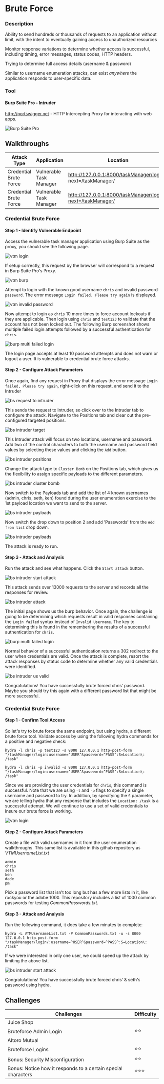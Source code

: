 # Brute Force
### Description
Ability to send hundreds or thousands of requests to an application without limit, with the intent to eventually gaining access to unauthorized resources

Monitor response variations to determine whether access is successful, including timing, error messages, status codes, HTTP headers.

Trying to determine full access details (username & password)

Similar to username enumeration attacks, can exist _anywhere_ the application responds to user-specific data.

### Tool
#### Burp Suite Pro - Intruder
http://portswigger.net - HTTP Intercepting Proxy for interacting with web apps.

![Burp Suite Pro](https://github.com/justinlarson/Web-App-Hacking-Workshop/raw/master/img/burpsuite.png)

## Walkthroughs

| Attack Type | Application | Location | Tool |
| ---- | ---- | ---- | ---- |
| Credential Brute Force | Vulnerable Task Manager | http://127.0.0.1:8000/taskManager/login/?next=/taskManager/  | intruder |
| Credential Brute Force | Vulnerable Task Manager | http://127.0.0.1:8000/taskManager/login/?next=/taskManager/  | hydra |


### Credential Brute Force

#### Step 1 - Identify Vulnerable Endpoint

Access the vulnerable task manager application using Burp Suite as the proxy, you should see the following page.

![vtm login](https://github.com/justinlarson/Web-App-Hacking-Workshop/raw/master/img/vtm-login.png)

If setup correctly, this request by the browser will correspond to a request in Burp Suite Pro's Proxy.

![vtm burp](https://github.com/justinlarson/Web-App-Hacking-Workshop/raw/master/img/bs-proxy-vtm.png)

Attempt to login with the known good username `chris` and invalid password `password`.
The error message `Login failed. Please try again` is displayed.

![vtm invalid password](https://github.com/justinlarson/Web-App-Hacking-Workshop/raw/master/img/vtm-invalid-password.png)

Now attempt to login as `chris` 10 more times to force account lockouts if they are applicable.
Then login using `chris` and `test123` to validate that the account has not been locked out.
The following Burp screenshot shows multiple failed login attempts followed by a successful authentication for `chris`.

![burp multi failed login](https://github.com/justinlarson/Web-App-Hacking-Workshop/raw/master/img/bs-proxy-multi-failed.png)

The login page accepts at least 10 password attempts and does not warn or logout a user. It is vulnerable to credential brute force attacks.

#### Step 2 - Configure Attack Parameters

Once again, find any request in Proxy that displays the error message `Login failed, Please try again`, right-click on this request, and send it to the Intruder

![bs request to intruder](https://github.com/justinlarson/Web-App-Hacking-Workshop/raw/master/img/bs-proxy-send-ue.png)

This sends the request to Intruder, so click over to the Intruder tab to configure the attack.
Navigate to the Positions tab and clear out the pre-configured targeted positions.

![bs intruder target](https://github.com/justinlarson/Web-App-Hacking-Workshop/raw/master/img/bs-intruder-ue-clear.png)

This Intruder attack will focus on two locations, username and password. Add two of the control characters to both the username and password field values by selecting these values and clicking the `Add` button.

![bs intruder positions](https://github.com/justinlarson/Web-App-Hacking-Workshop/raw/master/img/bs-intruder-position-brute.png)

Change the attack type to `Cluster Bomb` on the Positions tab, which gives us the flexibility to assign specific payloads to the different parameters.

![bs intruder cluster bomb](https://github.com/justinlarson/Web-App-Hacking-Workshop/raw/master/img/bs-intruder-position-clusterbomb.png)

Now switch to the Payloads tab and add the list of 4 known usernames (admin, chris, seth, ken) found during the user enumeration exercise to the 1st payload location we want to send to the server.

![bs intruder payloads](https://github.com/justinlarson/Web-App-Hacking-Workshop/raw/master/img/bs-intruder-payloads-users-brute.png)

Now switch the drop down to position 2 and add 'Passwords' from the `Add from list` drop down.

![bs intruder payloads](https://github.com/justinlarson/Web-App-Hacking-Workshop/raw/master/img/bs-intruder-payloads-passwords.png)

The attack is ready to run.

#### Step 3 - Attack and Analysis

Run the attack and see what happens.
Click the `Start attack` button.

![bs intruder start attack](https://github.com/justinlarson/Web-App-Hacking-Workshop/raw/master/img/bs-intruder-start-attack.png)

This attack sends over 13000 requests to the server and records all the responses for review.

![bs intruder attack](https://github.com/justinlarson/Web-App-Hacking-Workshop/raw/master/img/bs-intruder-attack-brute.png)

The initial page shows us the burp behavior. Once again, the challenge is going to be determining which requests result in valid responses containing the `Login failed` syntax instead of `Invalid Username`.
The key to determining this is found in the remembering the results of a successful authentication for `chris`.

![burp multi failed login](https://github.com/justinlarson/Web-App-Hacking-Workshop/raw/master/img/bs-proxy-multi-failed.png)

Normal behavior of a successful authentication returns a 302 redirect to the user when credentials are valid.
Once the attack is complete, resort the attack responses by status code to determine whether any valid credentials were identified.

![bs intruder ue valid](https://github.com/justinlarson/Web-App-Hacking-Workshop/raw/master/img/bs-intruder-attack-brute-results.png)

Congratulations! You have successfully brute forced chris' password.
Maybe you should try this again with a different password list that might be more successful.

### Credential Brute Force

#### Step 1 - Confirm Tool Access

So let's try to brute force the same endpoint, but using hydra, a different brute force tool.
Validate access by using the following hydra commands for a positive and negative check:

```
hydra -l chris -p test123 -s 8000 127.0.0.1 http-post-form "/taskManager/login:username=^USER^&password=^PASS^:S=Location\: /task"

hydra -l chris -p invalid -s 8000 127.0.0.1 http-post-form "/taskManager/login:username=^USER^&password=^PASS^:S=Location\: /task"
```

Since we are providing the user credentials for `chris`, this command is successful. 
Note that we are using `-l` and `-p` flags to specify a single username and password to try.
In addition, by specifying the `S` parameter, we are telling hydra that any response that includes the `Location: /task` is a successful attempt.
We will continue to use a set of valid credentials to insure our brute force is working.

![vtm login](https://github.com/justinlarson/Web-App-Hacking-Workshop/raw/master/img/hydra-access-test.png)

#### Step 2 - Configure Attack Parameters

Create a file with valid usernames in it from the user enumeration walkthroughs.
This same list is available in this github repository as _VTMUsernameList.txt_

```
admin
chris
seth
ken
dade
pm
```

Pick a password list that isn't too long but has a few more lists in it, like rockyou or the adobe 1000.
This repository includes a list of 1000 common passwords for testing _CommonPasswords.txt_.

#### Step 3 - Attack and Analysis

Run the following command, it does take a few minutes to complete:

```
hydra -L VTMUsernameList.txt -P CommonPasswords.txt -u -s 8000 127.0.0.1 http-post-form "/taskManager/login/:username=^USER^&password=^PASS^:S=Location\: /task"
```

If we were interested in only one user, we could speed up the attack by limiting the above list.

![bs intruder start attack](https://github.com/justinlarson/Web-App-Hacking-Workshop/raw/master/img/hydra-attack.png)

Congratulations! You have successfully brute forced chris' & seth's password using hydra.

## Challenges

| Challenges | Difficulty |
| ---- | ---- |
| Juice Shop | |
| Bruteforce Admin Login | :star::star: |
| Altoro Mutual | |
| Bruteforce Logins | :star::star: |
| Bonus: Security Misconfiguration | :star::star: |
| Bonus: Notice how it responds to a certain special characters | :star::star::star: |
